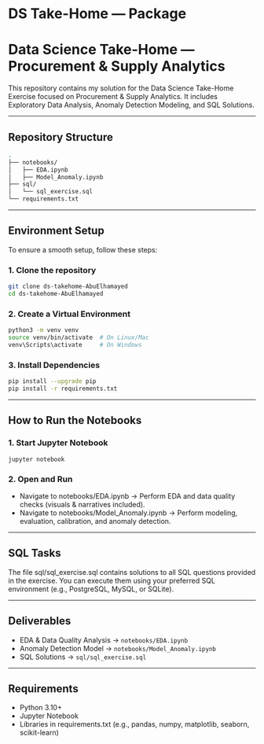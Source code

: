 # DS Take-Home — Package

# Data Science Take-Home — Procurement & Supply Analytics
This repository contains my solution for the Data Science Take-Home Exercise focused on Procurement & Supply Analytics.
It includes Exploratory Data Analysis, Anomaly Detection Modeling, and SQL Solutions.

---

## Repository Structure
```bash
.
├── notebooks/
│   ├── EDA.ipynb
│   ├── Model_Anomaly.ipynb
├── sql/
│   └── sql_exercise.sql
└── requirements.txt
```

---

## Environment Setup
To ensure a smooth setup, follow these steps:

### 1. Clone the repository
```bash
git clone ds-takehome-AbuElhamayed
cd ds-takehome-AbuElhamayed
```
### 2. Create a Virtual Environment
```bash
python3 -m venv venv
source venv/bin/activate  # On Linux/Mac
venv\Scripts\activate     # On Windows
```
### 3. Install Dependencies
```bash
pip install --upgrade pip
pip install -r requirements.txt
```
---

## How to Run the Notebooks
### 1. Start Jupyter Notebook
`jupyter notebook`

### 2. Open and Run
- Navigate to notebooks/EDA.ipynb
→ Perform EDA and data quality checks (visuals & narratives included).
- Navigate to notebooks/Model_Anomaly.ipynb
→ Perform modeling, evaluation, calibration, and anomaly detection.

---

## SQL Tasks
The file sql/sql_exercise.sql contains solutions to all SQL questions provided in the exercise.
You can execute them using your preferred SQL environment (e.g., PostgreSQL, MySQL, or SQLite).

---

## Deliverables
- EDA & Data Quality Analysis → `notebooks/EDA.ipynb`
- Anomaly Detection Model → `notebooks/Model_Anomaly.ipynb`
- SQL Solutions → `sql/sql_exercise.sql`

---

## Requirements
- Python 3.10+
- Jupyter Notebook
- Libraries in requirements.txt (e.g., pandas, numpy, matplotlib, seaborn, scikit-learn)
